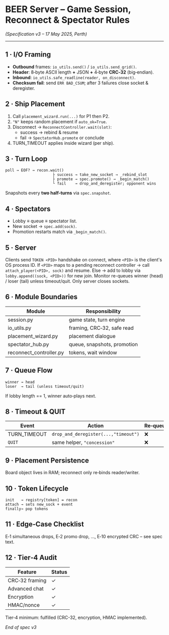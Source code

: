 # BEER Server – Game Session, Reconnect & Spectator Rules
*(Specification v3 – 17 May 2025, Perth)*

---

## 1 · I/O Framing
- **Outbound** frames: `io_utils.send()` / `io_utils.send_grid()`.
- **Header**: 8‑byte ASCII length **+** JSON **+** 4‑byte **CRC‑32** (big‑endian).
- **Inbound**: `io_utils.safe_readline(reader, on_disconnect)`.
- **Checksum fail**: send `ERR BAD_CSUM`; after 3 failures close socket & deregister.

## 2 · Ship Placement
1. Call `placement_wizard.run(...)` for P1 then P2.
2. `"N"` keeps random placement if `auto_ok=True`.
3. Disconnect → `ReconnectController.wait(slot)`:
   - success → rebind & resume
   - fail → `SpectatorHub.promote` or conclude
4. TURN_TIMEOUT applies inside wizard (per ship).

## 3 · Turn Loop
```
poll → EOF? → recon.wait()
                     ├ success → take_new_socket → _rebind_slot
                     ├ promote → spec.promote() → _begin_match()
                     └ fail    → drop_and_deregister; opponent wins
```
Snapshots every **two half‑turns** via `spec.snapshot`.

## 4 · Spectators
- Lobby ≡ queue ≡ spectator list.
- New socket → `spec.add(sock)`.
- Promotion restarts match via `_begin_match()`.

## 5 · Server
Clients send `TOKEN <PID>` handshake on connect, where `<PID>` is the client's OS process ID.
If `<PID>` maps to a pending reconnect controller → call `attach_player(<PID>, sock)` and resume.
Else → add to lobby via `lobby.append((sock, <PID>))` for new join.
Monitor re-queues winner (head) / loser (tail) unless timeout/quit.
Only server closes sockets.

## 6 · Module Boundaries
| Module | Responsibility |
|--------|----------------|
| session.py | game state, turn engine |
| io_utils.py | framing, CRC‑32, safe read |
| placement_wizard.py | placement dialogue |
| spectator_hub.py | queue, snapshots, promotion |
| reconnect_controller.py | tokens, wait window |

## 7 · Queue Flow
```
winner → head
loser  → tail (unless timeout/quit)
```
If lobby length == 1, winner auto‑plays next.

## 8 · Timeout & QUIT
| Event | Action | Re‑queue |
|-------|--------|----------|
| TURN_TIMEOUT | `drop_and_deregister(...,"timeout")` | ❌ |
| `QUIT`       | same helper, `"concession"` | ❌ |

## 9 · Placement Persistence
Board object lives in RAM; reconnect only re‑binds reader/writer.

## 10 · Token Lifecycle
```
init   → registry[token] = recon
attach → sets new_sock + event
finally→ pop tokens
```

## 11 · Edge‑Case Checklist
E‑1 simultaneous drops, E‑2 promo drop, …, E‑10 encrypted CRC – see spec text.

## 12 · Tier‑4 Audit
| Feature | Status |
|---------|--------|
| CRC‑32 framing | ✓ |
| Advanced chat  | ✓ |
| Encryption     | ✓ |
| HMAC/nonce     | ✓ |

Tier‑4 minimum: fulfilled (CRC-32, encryption, HMAC implemented).

*End of spec v3*
